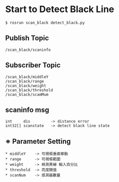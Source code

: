 # Start to Detect Black Line

    $ rosrun scan_black detect_black.py

## Publish Topic
    /scan_black/scaninfo

## Subscriber Topic 
    /scan_black/middleY
    /scan_black/range
    /scan_black/weight
    /scan_black/threshold
    /scan_black/scamMum

## scaninfo msg
    int     dis         -> distance error
    int32[] scanstate   -> detect black line state

## ※ Parameter Setting ##
    * middleY    -> 可視框垂直移動 
    * range      -> 可視框範圍
    * weight     -> 檢測黑線 輸入百分比 
    * threshold  -> 亮度閾值
    * scanNum    -> 感測器數量

